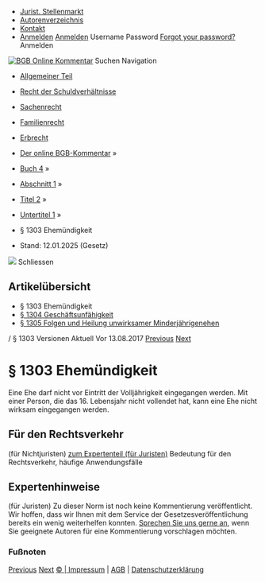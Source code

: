   * [Jurist. Stellenmarkt](https://bgb.kommentar.de/Buch-4/Abschnitt-1/Titel-2/Untertitel-1/</job-board> "Jurist. Stellenmarkt")
  * [Autorenverzeichnis](https://bgb.kommentar.de/Buch-4/Abschnitt-1/Titel-2/Untertitel-1/</Autorenverzeichnis> "Autorenverzeichnis")
  * [Kontakt](https://bgb.kommentar.de/Buch-4/Abschnitt-1/Titel-2/Untertitel-1/</Kontakt>)
  * [Anmelden](https://bgb.kommentar.de/Buch-4/Abschnitt-1/Titel-2/Untertitel-1/<#login> "show login form") [Anmelden](https://bgb.kommentar.de/Buch-4/Abschnitt-1/Titel-2/Untertitel-1/<#> "hide login form") Username Password
[Forgot your password?](https://bgb.kommentar.de/Buch-4/Abschnitt-1/Titel-2/Untertitel-1/</user/forgotpassword>) Anmelden 


[![BGB Online Kommentar](https://bgb.kommentar.de/extension/bgb/design/bgb/images/logo.png)](https://bgb.kommentar.de/Buch-4/Abschnitt-1/Titel-2/Untertitel-1/</> "BGB Online Kommentar")
Suchen
Navigation
  * [Allgemeiner Teil](https://bgb.kommentar.de/Buch-4/Abschnitt-1/Titel-2/Untertitel-1/</Buch-1>)
  * [Recht der Schuldverhältnisse](https://bgb.kommentar.de/Buch-4/Abschnitt-1/Titel-2/Untertitel-1/</Buch-2>)
  * [Sachenrecht](https://bgb.kommentar.de/Buch-4/Abschnitt-1/Titel-2/Untertitel-1/</Buch-3>)
  * [Familienrecht](https://bgb.kommentar.de/Buch-4/Abschnitt-1/Titel-2/Untertitel-1/</Buch-4>)
  * [Erbrecht](https://bgb.kommentar.de/Buch-4/Abschnitt-1/Titel-2/Untertitel-1/</Buch-5>)


  * [Der online BGB-Kommentar](https://bgb.kommentar.de/Buch-4/Abschnitt-1/Titel-2/Untertitel-1/</>) »
  * [Buch 4](https://bgb.kommentar.de/Buch-4/Abschnitt-1/Titel-2/Untertitel-1/</Buch-4>) »
  * [Abschnitt 1](https://bgb.kommentar.de/Buch-4/Abschnitt-1/Titel-2/Untertitel-1/</Buch-4/Abschnitt-1>) »
  * [Titel 2](https://bgb.kommentar.de/Buch-4/Abschnitt-1/Titel-2/Untertitel-1/</Buch-4/Abschnitt-1/Titel-2>) »
  * [Untertitel 1](https://bgb.kommentar.de/Buch-4/Abschnitt-1/Titel-2/Untertitel-1/</Buch-4/Abschnitt-1/Titel-2/Untertitel-1>) »
  * § 1303 Ehemündigkeit 
  * Stand: 12.01.2025 (Gesetz) 


![](https://vg01.met.vgwort.de/na/1c9909529ead4f509072c06d9081a7d5)
Schliessen 
## Artikelübersicht
  * § 1303 Ehemündigkeit 
  * [ § 1304 Geschäftsunfähigkeit ](https://bgb.kommentar.de/Buch-4/Abschnitt-1/Titel-2/Untertitel-1/</Buch-4/Abschnitt-1/Titel-2/Untertitel-1/Geschaeftsunfaehigkeit>)
  * [ § 1305 Folgen und Heilung unwirksamer Minderjährigenehen ](https://bgb.kommentar.de/Buch-4/Abschnitt-1/Titel-2/Untertitel-1/</Buch-4/Abschnitt-1/Titel-2/Untertitel-1/Folgen-und-Heilung-unwirksamer-Minderjaehrigenehen>)


/ § 1303 
Versionen  Aktuell Vor 13.08.2017
[Previous](https://bgb.kommentar.de/Buch-4/Abschnitt-1/Titel-2/Untertitel-1/</Buch-4/Abschnitt-1/Titel-1/Verjaehrung> "§ 1302 Verjährung") [Next](https://bgb.kommentar.de/Buch-4/Abschnitt-1/Titel-2/Untertitel-1/</Buch-4/Abschnitt-1/Titel-2/Untertitel-1/Geschaeftsunfaehigkeit> "§ 1304 Geschäftsunfähigkeit")
# § 1303 Ehemündigkeit
Eine Ehe darf nicht vor Eintritt der Volljährigkeit eingegangen werden. Mit einer Person, die das 16. Lebensjahr nicht vollendet hat, kann eine Ehe nicht wirksam eingegangen werden.
## Für den Rechtsverkehr 
(für Nichtjuristen)
[zum Expertenteil (für Juristen)](https://bgb.kommentar.de/Buch-4/Abschnitt-1/Titel-2/Untertitel-1/<#expertenhinweise>)
Bedeutung für den Rechtsverkehr, häufige Anwendungsfälle
## Expertenhinweise
(für Juristen)
Zu dieser Norm ist noch keine Kommentierung veröffentlicht. Wir hoffen, dass wir Ihnen mit dem Service der Gesetzesveröffentlichung bereits ein wenig weiterhelfen konnten. [Sprechen Sie uns gerne an](https://bgb.kommentar.de/Buch-4/Abschnitt-1/Titel-2/Untertitel-1/</Kontakt>), wenn Sie geeignete Autoren für eine Kommentierung vorschlagen möchten. 
### Fußnoten
[Previous](https://bgb.kommentar.de/Buch-4/Abschnitt-1/Titel-2/Untertitel-1/</Buch-4/Abschnitt-1/Titel-1/Verjaehrung> "§ 1302 Verjährung") [Next](https://bgb.kommentar.de/Buch-4/Abschnitt-1/Titel-2/Untertitel-1/</Buch-4/Abschnitt-1/Titel-2/Untertitel-1/Geschaeftsunfaehigkeit> "§ 1304 Geschäftsunfähigkeit")
[© | Impressum](https://bgb.kommentar.de/Buch-4/Abschnitt-1/Titel-2/Untertitel-1/</Kontakt>) | [AGB](https://bgb.kommentar.de/Buch-4/Abschnitt-1/Titel-2/Untertitel-1/</AGB>) | [Datenschutzerklärung](https://bgb.kommentar.de/Buch-4/Abschnitt-1/Titel-2/Untertitel-1/</Datenschutzerklaerung-fuer-Leser>)
